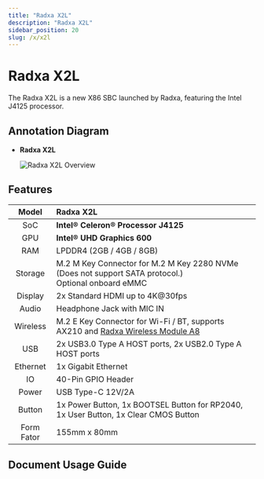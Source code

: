 ```yaml
---
title: "Radxa X2L"
description: "Radxa X2L"
sidebar_position: 20
slug: /x/x2l
---
```


# Radxa X2L

The Radxa X2L is a new X86 SBC launched by Radxa, featuring the Intel J4125 processor.

## Annotation Diagram

- **Radxa X2L**

  ![Radxa X2L Overview](/img/x/x2l/radxa_x2l_ports.webp)

## Features

|   Model    | Radxa X2L                                                                                                        |
| :--------: | :--------------------------------------------------------------------------------------------------------------- |
|    SoC     | **Intel® Celeron® Processor J4125**                                                                            |
|    GPU     | **Intel® UHD Graphics 600**                                                                                     |
|    RAM     | LPDDR4 (2GB / 4GB / 8GB)                                                                                         |
|  Storage   | M.2 M Key Connector for M.2 M Key 2280 NVMe (Does not support SATA protocol.) <br/> Optional onboard eMMC        |
|  Display   | 2x Standard HDMI up to 4K@30fps                                                                                  |
|   Audio    | Headphone Jack with MIC IN                                                                                       |
|  Wireless  | M.2 E Key Connector for Wi-Fi / BT, supports AX210 and [Radxa Wireless Module A8](../../accessories/wireless-a8) |
|    USB     | 2x USB3.0 Type A HOST ports, 2x USB2.0 Type A HOST ports                                                         |
|  Ethernet  | 1x Gigabit Ethernet                                                                                              |
|     IO     | 40-Pin GPIO Header                                                                                               |
|   Power    | USB Type-C 12V/2A                                                                                                |
|   Button   | 1x Power Button, 1x BOOTSEL Button for RP2040, 1x User Button, 1x Clear CMOS Button                              |
| Form Fator | 155mm x 80mm                                                                                                     |

## Document Usage Guide

<DocCardList />
